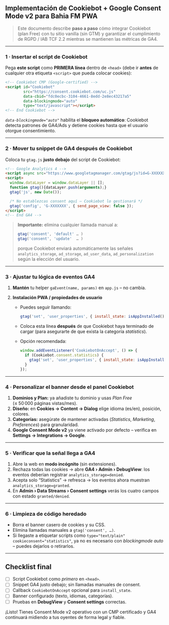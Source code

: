## Implementación de Cookiebot + Google Consent Mode v2 para Bahia FM PWA

> Este documento describe **paso a paso** cómo integrar Cookiebot (plan Free) con tu sitio vanilla (sin GTM) y garantizar el cumplimiento de RGPD / IAB TCF 2.2 mientras se mantienen las métricas de GA4.

---

### 1 · Insertar el script de Cookiebot

Pega **este script** como **PRIMERA línea** dentro de `<head>` (debe ir **antes** de cualquier otra etiqueta `<script>` que pueda colocar cookies):

```html
<!-- Cookiebot CMP (Google‑certified) -->
<script id="Cookiebot"
        src="https://consent.cookiebot.com/uc.js"
        data-cbid="fdc0ecbc-3104-4661-8edd-2e8ec43217a5"
        data-blockingmode="auto"
        type="text/javascript"></script>
<!-- End Cookiebot -->
```

*`data-blockingmode="auto"`* habilita el **bloqueo automático**: Cookiebot detecta patrones de GA4/Ads y detiene cookies hasta que el usuario otorgue consentimiento.

---

### 2 · Mover tu snippet de GA4 **después** de Cookiebot

Coloca tu `gtag.js` **justo debajo** del script de Cookiebot:

```html
<!-- Google Analytics 4 -->
<script async src="https://www.googletagmanager.com/gtag/js?id=G‑XXXXXXX"></script>
<script>
  window.dataLayer = window.dataLayer || [];
  function gtag(){dataLayer.push(arguments);}
  gtag('js', new Date());

  /* No establezcas consent aquí – Cookiebot lo gestionará */
  gtag('config', 'G‑XXXXXXX', { send_page_view: false });
</script>
<!-- End GA4 -->
```

> **Importante:** elimina cualquier llamada manual a:
>
> ```js
> gtag('consent', 'default' … )
> gtag('consent', 'update'  … )
> ```
>
> porque Cookiebot enviará automáticamente las señales `analytics_storage`, `ad_storage`, `ad_user_data`, `ad_personalization` según la elección del usuario.

---

### 3 · Ajustar tu lógica de eventos GA4

1. **Mantén** tu helper `gaEvent(name, params)` en `app.js` – no cambia.
2. **Instalación PWA / propiedades de usuario**

   * Puedes seguir llamando:

     ```js
     gtag('set', 'user_properties', { install_state: isAppInstalled() ? 'installed' : 'browser' });
     ```
   * Coloca esta línea **después** de que Cookiebot haya terminado de cargar (para asegurarte de que exista la categoría *statistics*).
   * Opción recomendada:

     ```js
     window.addEventListener('CookiebotOnAccept', () => {
       if (Cookiebot.consent.statistics) {
         gtag('set', 'user_properties', { install_state: isAppInstalled() ? 'installed' : 'browser' });
       }
     });
     ```

---

### 4 · Personalizar el banner desde el panel Cookiebot

1. **Dominios y Plan:** ya añadiste tu dominio y usas *Plan Free* (≤ 50 000 páginas vistas/mes).
2. **Diseño:** en **Cookies → Content → Dialog** elige idioma (es/en), posición, colores.
3. **Categorías:** asegúrate de mantener activadas (*Statistics*, *Marketing*, *Preferences*) para granularidad.
4. **Google Consent Mode v2** ya viene activado por defecto – verifica en **Settings → Integrations → Google**.

---

### 5 · Verificar que la señal llega a GA4

1. Abre la web en **modo incógnito** (sin extensiones).
2. Rechaza todas las cookies → abre **GA4 › Admin › DebugView**: los eventos deberían registrar `analytics_storage=denied`.
3. Acepta solo “Statistics” → refresca → los eventos ahora muestran `analytics_storage=granted`.
4. En **Admin › Data Streams › Consent settings** verás los cuatro campos con estado `granted/denied`.

---

### 6 · Limpieza de código heredado

* Borra el banner casero de cookies y su CSS.
* Elimina llamadas manuales a `gtag('consent', …)`.
* Si llegaste a etiquetar scripts como `type="text/plain" cookieconsent="statistics"`, ya no es necesario con *blockingmode auto* – puedes dejarlos o retirarlos.

---

## Checklist final

* [ ] Script Cookiebot como *primero* en `<head>`.
* [ ] Snippet GA4 justo debajo; sin llamadas manuales de consent.
* [ ] Callback `CookiebotOnAccept` opcional para `install_state`.
* [ ] Banner configurado (texto, idiomas, categorías).
* [ ] Pruebas en **DebugView** y **Consent settings** correctas.

¡Listo! Tienes Consent Mode v2 operativo con un CMP certificado y GA4 continuará midiendo a tus oyentes de forma legal y fiable.
